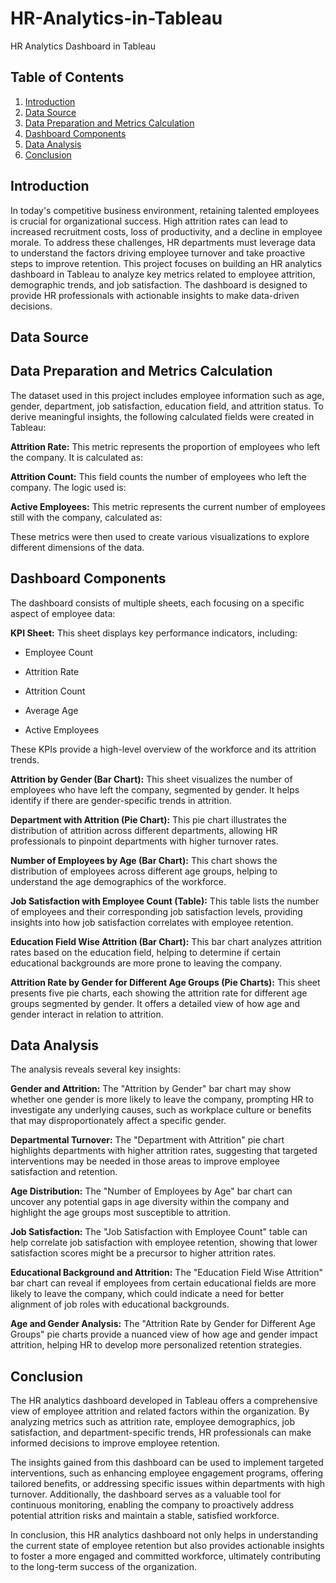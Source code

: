 # HR-Analytics-in-Tableau
HR Analytics Dashboard in Tableau


## Table of Contents

1. [Introduction](#introduction)
2. [Data Source](#data-source)
3. [Data Preparation and Metrics Calculation](#data-preparation-and-metrics-calculation)
4. [Dashboard Components](#dashboard-components)
5. [Data Analysis](#data-analysis)
6. [Conclusion](#Conclusion)




## Introduction

In today's competitive business environment, retaining talented employees is crucial for organizational success. High attrition rates can lead to increased recruitment costs, loss of productivity, and a decline in employee morale. To address these challenges, HR departments must leverage data to understand the factors driving employee turnover and take proactive steps to improve retention. This project focuses on building an HR analytics dashboard in Tableau to analyze key metrics related to employee attrition, demographic trends, and job satisfaction. The dashboard is designed to provide HR professionals with actionable insights to make data-driven decisions.


## Data Source




## Data Preparation and Metrics Calculation


The dataset used in this project includes employee information such as age, gender, department, job satisfaction, education field, and attrition status. To derive meaningful insights, the following calculated fields were created in Tableau:

**Attrition Rate:** This metric represents the proportion of employees who left the company. It is calculated as:



**Attrition Count:** This field counts the number of employees who left the company. The logic used is:


**Active Employees:** This metric represents the current number of employees still with the company, calculated as:



These metrics were then used to create various visualizations to explore different dimensions of the data.


## Dashboard Components

The dashboard consists of multiple sheets, each focusing on a specific aspect of employee data:

**KPI Sheet:** This sheet displays key performance indicators, including:

- Employee Count
  
- Attrition Rate
  
- Attrition Count
  
- Average Age
  
- Active Employees
  
These KPIs provide a high-level overview of the workforce and its attrition trends.


**Attrition by Gender (Bar Chart):** This sheet visualizes the number of employees who have left the company, segmented by gender. It helps identify if there are gender-specific trends in attrition.

**Department with Attrition (Pie Chart):** This pie chart illustrates the distribution of attrition across different departments, allowing HR professionals to pinpoint departments with higher turnover rates.

**Number of Employees by Age (Bar Chart):** This chart shows the distribution of employees across different age groups, helping to understand the age demographics of the workforce.

**Job Satisfaction with Employee Count (Table):** This table lists the number of employees and their corresponding job satisfaction levels, providing insights into how job satisfaction correlates with employee retention.

**Education Field Wise Attrition (Bar Chart):** This bar chart analyzes attrition rates based on the education field, helping to determine if certain educational backgrounds are more prone to leaving the company.

**Attrition Rate by Gender for Different Age Groups (Pie Charts):** This sheet presents five pie charts, each showing the attrition rate for different age groups segmented by gender. It offers a detailed view of how age and gender interact in relation to attrition.


## Data Analysis

The analysis reveals several key insights:

**Gender and Attrition:** The "Attrition by Gender" bar chart may show whether one gender is more likely to leave the company, prompting HR to investigate any underlying causes, such as workplace culture or benefits that may disproportionately affect a specific gender.

**Departmental Turnover:** The "Department with Attrition" pie chart highlights departments with higher attrition rates, suggesting that targeted interventions may be needed in those areas to improve employee satisfaction and retention.

**Age Distribution:** The "Number of Employees by Age" bar chart can uncover any potential gaps in age diversity within the company and highlight the age groups most susceptible to attrition.

**Job Satisfaction:** The "Job Satisfaction with Employee Count" table can help correlate job satisfaction with employee retention, showing that lower satisfaction scores might be a precursor to higher attrition rates.

**Educational Background and Attrition:** The "Education Field Wise Attrition" bar chart can reveal if employees from certain educational fields are more likely to leave the company, which could indicate a need for better alignment of job roles with educational backgrounds.

**Age and Gender Analysis:** The "Attrition Rate by Gender for Different Age Groups" pie charts provide a nuanced view of how age and gender impact attrition, helping HR to develop more personalized retention strategies.


## Conclusion

The HR analytics dashboard developed in Tableau offers a comprehensive view of employee attrition and related factors within the organization. By analyzing metrics such as attrition rate, employee demographics, job satisfaction, and department-specific trends, HR professionals can make informed decisions to improve employee retention.

The insights gained from this dashboard can be used to implement targeted interventions, such as enhancing employee engagement programs, offering tailored benefits, or addressing specific issues within departments with high turnover. Additionally, the dashboard serves as a valuable tool for continuous monitoring, enabling the company to proactively address potential attrition risks and maintain a stable, satisfied workforce.

In conclusion, this HR analytics dashboard not only helps in understanding the current state of employee retention but also provides actionable insights to foster a more engaged and committed workforce, ultimately contributing to the long-term success of the organization.







